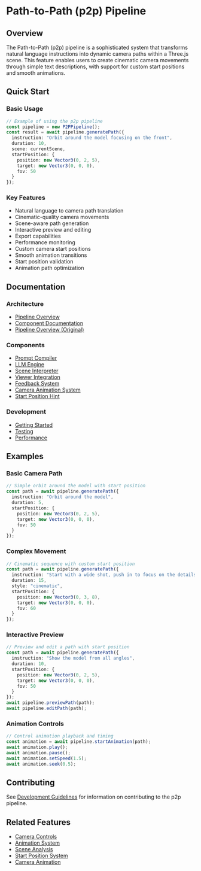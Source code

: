 # Path-to-Path (p2p) Pipeline

## Overview
The Path-to-Path (p2p) pipeline is a sophisticated system that transforms natural language instructions into dynamic camera paths within a Three.js scene. This feature enables users to create cinematic camera movements through simple text descriptions, with support for custom start positions and smooth animations.

## Quick Start

### Basic Usage
```typescript
// Example of using the p2p pipeline
const pipeline = new P2PPipeline();
const result = await pipeline.generatePath({
  instruction: "Orbit around the model focusing on the front",
  duration: 10,
  scene: currentScene,
  startPosition: {
    position: new Vector3(0, 2, 5),
    target: new Vector3(0, 0, 0),
    fov: 50
  }
});
```

### Key Features
- Natural language to camera path translation
- Cinematic-quality camera movements
- Scene-aware path generation
- Interactive preview and editing
- Export capabilities
- Performance monitoring
- Custom camera start positions
- Smooth animation transitions
- Start position validation
- Animation path optimization

## Documentation

### Architecture
- [Pipeline Overview](./ARCHITECTURE.md)
- [Component Documentation](./ARCHITECTURE.md#pipeline-components)
- [Pipeline Overview (Original)](./P2P_OVERVIEW.md)

### Components
- [Prompt Compiler](./prompt-compiler/README.md)
- [LLM Engine](./llm-engine/README.md)
- [Scene Interpreter](./scene-interpreter/README.md)
- [Viewer Integration](./viewer-integration/README.md)
- [Feedback System](./feedback/README.md)
- [Camera Animation System](./viewer-integration/CameraAnimationSystem.tsx)
- [Start Position Hint](./viewer-integration/StartPositionHint.tsx)

### Development
- [Getting Started](./ARCHITECTURE.md#development-guidelines)
- [Testing](./ARCHITECTURE.md#integration-testing)
- [Performance](./ARCHITECTURE.md#performance-considerations)

## Examples

### Basic Camera Path
```typescript
// Simple orbit around the model with start position
const path = await pipeline.generatePath({
  instruction: "Orbit around the model",
  duration: 5,
  startPosition: {
    position: new Vector3(0, 2, 5),
    target: new Vector3(0, 0, 0),
    fov: 50
  }
});
```

### Complex Movement
```typescript
// Cinematic sequence with custom start position
const path = await pipeline.generatePath({
  instruction: "Start with a wide shot, push in to focus on the details, then orbit slowly",
  duration: 15,
  style: "cinematic",
  startPosition: {
    position: new Vector3(0, 3, 8),
    target: new Vector3(0, 0, 0),
    fov: 60
  }
});
```

### Interactive Preview
```typescript
// Preview and edit a path with start position
const path = await pipeline.generatePath({
  instruction: "Show the model from all angles",
  duration: 10,
  startPosition: {
    position: new Vector3(0, 2, 5),
    target: new Vector3(0, 0, 0),
    fov: 50
  }
});
await pipeline.previewPath(path);
await pipeline.editPath(path);
```

### Animation Controls
```typescript
// Control animation playback and timing
const animation = await pipeline.startAnimation(path);
await animation.play();
await animation.pause();
await animation.setSpeed(1.5);
await animation.seek(0.5);
```

## Contributing
See [Development Guidelines](./ARCHITECTURE.md#development-guidelines) for information on contributing to the p2p pipeline.

## Related Features
- [Camera Controls](../camera-controls/README.md)
- [Animation System](../animation/README.md)
- [Scene Analysis](../scene-analysis/README.md)
- [Start Position System](./viewer-integration/StartPositionHint.tsx)
- [Camera Animation](./viewer-integration/CameraAnimationSystem.tsx) 
